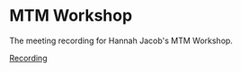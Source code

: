 # MTM Workshop
The meeting recording for Hannah Jacob's MTM Workshop.

[Recording](https://www.youtube.com/watch?v=q72oO_mMq9M)
